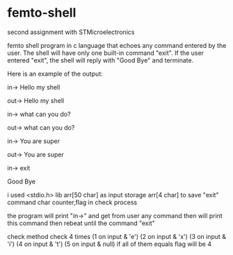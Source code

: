 # femto-shell
second assignment  with STMicroelectronics

femto shell program in c language that echoes any command entered by the user. The shell will have only one built-in command "exit". If the user entered "exit", the shell will reply with "Good Bye" and terminate.

Here is an example of the output:

in-> Hello my shell

out-> Hello my shell

in-> what can you do?

out-> what can you do?

in-> You are super

out-> You are super

in-> exit

Good Bye

i used  <stdio.h>          lib
        arr[50 char]       as input storage
        arr[4 char]        to save "exit" command
        char counter,flag  in check process
        
the program will print "in->" and get from user any command then will print this command 
then rebeat until the command "exit"

check method
      check 4 times (1 on input & 'e') (2 on input & 'x') (3 on input & 'i') (4 on input & 't') (5 on input & null)
      if all of them equals flag will be 4
